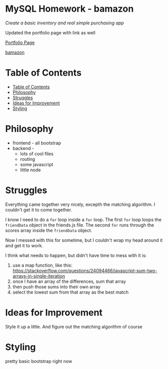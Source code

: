 # MySQL Homework -  bamazon
*Create a basic inventory and real simple purchasing app*

Updated the portfolio page with link as well


[Portfolio Page][1]

[bamazon][2]

[1]: https://stetsonramey.github.io/Responsive-Portfolio/portfolio.html
[2]: https://github.com/StetsonRamey/bamazon


Table of Contents
=================
<!--ts-->
  * [Table of Contents](#table-of-contents)
  * [Philosophy](#philosophy)
  * [Struggles](#struggles)
  * [Ideas for Improvement](#ideas-for-improvement)
  * [Styling](#styling)
<!--te-->

  Philosophy
  ==========
  * frontend - all bootstrap
  * backend -
    * lots of cool files
    * routing
    * some javascript
    * little node


  Struggles
  =========
  Everything came together very nicely, excepth the matching algorithm.  I couldn't get it to come together.

  I know I need to do a `for` loop inside a `for` loop.  The first `for` loop loops the `friendData` object in the friends.js file.  The second `for` runs through the scores array inside the `friendData` object.  

  Now I messed with this for sometime, but I couldn't wrap my head around it and get it to work.  

  I think what needs to happen, but didn't have time to mess with it is: 

  1. use a map function, like this: https://stackoverflow.com/questions/24094466/javascript-sum-two-arrays-in-single-iteration
  2. once I have an array of the differences, sum that array
  3. then push those sums into their own array
  4. select the lowest sum from that array as the best match

  Ideas for Improvement
  =====================
  Style it up a little.  And figure out the matching algorithm of course

  Styling
  =======
  pretty basic bootstrap right now
